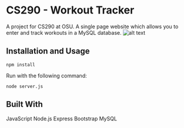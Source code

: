 # CS290 - Workout Tracker

A project for CS290 at OSU. A single page website which allows you to enter and track workouts in a MySQL database. 
![alt text](https://i.imgur.com/JvoO1sT.png)

## Installation and Usage
```
npm install 
```
Run with the following command:
```unix
node server.js
```

## Built With
JavaScript
Node.js
Express
Bootstrap
MySQL

